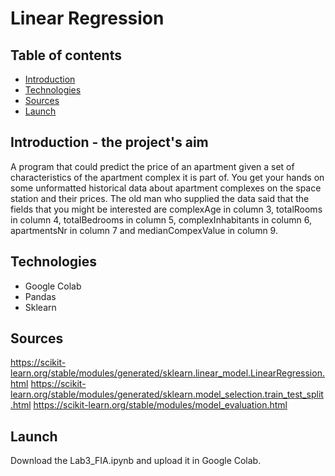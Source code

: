 # Linear Regression
## Table of contents
* [Introduction](#general-info)
* [Technologies](#technologies)
* [Sources](#sources)
* [Launch](#launch)

## Introduction - the project's aim

A program that could predict the price of an apartment given a set of characteristics of the apartment
complex it is part of. You get your hands on some unformatted historical data about apartment
complexes on the space station and their prices. The old man who supplied the data said that
the fields that you might be interested are complexAge in column 3, totalRooms in column 4,
totalBedrooms in column 5, complexInhabitants in column 6, apartmentsNr in column 7 and
medianCompexValue in column 9.

## Technologies
* Google Colab
* Pandas
* Sklearn

## Sources
https://scikit-learn.org/stable/modules/generated/sklearn.linear_model.LinearRegression.html
https://scikit-learn.org/stable/modules/generated/sklearn.model_selection.train_test_split.html
https://scikit-learn.org/stable/modules/model_evaluation.html

## Launch
Download the Lab3_FIA.ipynb and upload it in Google Colab.